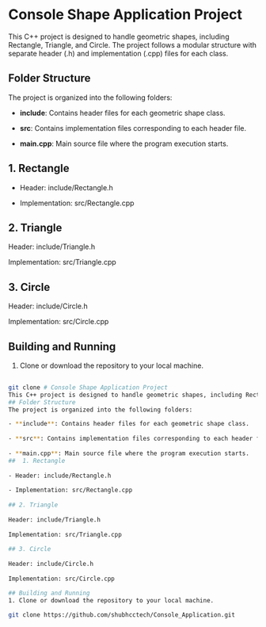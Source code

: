 # Console Shape Application Project
This C++ project is designed to handle geometric shapes, including Rectangle, Triangle, and Circle. The project follows a modular structure with separate header (.h) and implementation (.cpp) files for each class.
## Folder Structure
The project is organized into the following folders:

- **include**: Contains header files for each geometric shape class.
 
- **src**: Contains implementation files corresponding to each header file.
 
- **main.cpp**: Main source file where the program execution starts.
##  1. Rectangle
 
- Header: include/Rectangle.h
 
- Implementation: src/Rectangle.cpp
 
## 2. Triangle
 
Header: include/Triangle.h
 
Implementation: src/Triangle.cpp
 
## 3. Circle
 
Header: include/Circle.h
 
Implementation: src/Circle.cpp

## Building and Running
1. Clone or download the repository to your local machine.
```bash
 
git clone # Console Shape Application Project
This C++ project is designed to handle geometric shapes, including Rectangle, Triangle, and Circle. The project follows a modular structure with separate header (.h) and implementation (.cpp) files for each class.
## Folder Structure
The project is organized into the following folders:

- **include**: Contains header files for each geometric shape class.
 
- **src**: Contains implementation files corresponding to each header file.
 
- **main.cpp**: Main source file where the program execution starts.
##  1. Rectangle
 
- Header: include/Rectangle.h
 
- Implementation: src/Rectangle.cpp
 
## 2. Triangle
 
Header: include/Triangle.h
 
Implementation: src/Triangle.cpp
 
## 3. Circle
 
Header: include/Circle.h
 
Implementation: src/Circle.cpp

## Building and Running
1. Clone or download the repository to your local machine.
 
git clone https://github.com/shubhcctech/Console_Application.git
 
 
